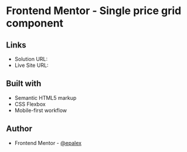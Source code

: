# Frontend Mentor - Single price grid component

## Links

- Solution URL: 
- Live Site URL: 

## Built with

- Semantic HTML5 markup
- CSS Flexbox
- Mobile-first workflow

## Author

- Frontend Mentor - [@epalex](https://www.frontendmentor.io/profile/epalex)

